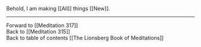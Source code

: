 Behold, I am making [[All]] things [[New]]. 

___

Forward to [[Meditation 317]]  
Back to [[Meditation 315]]  
Back to table of contents [[The Lionsberg Book of Meditations]]  